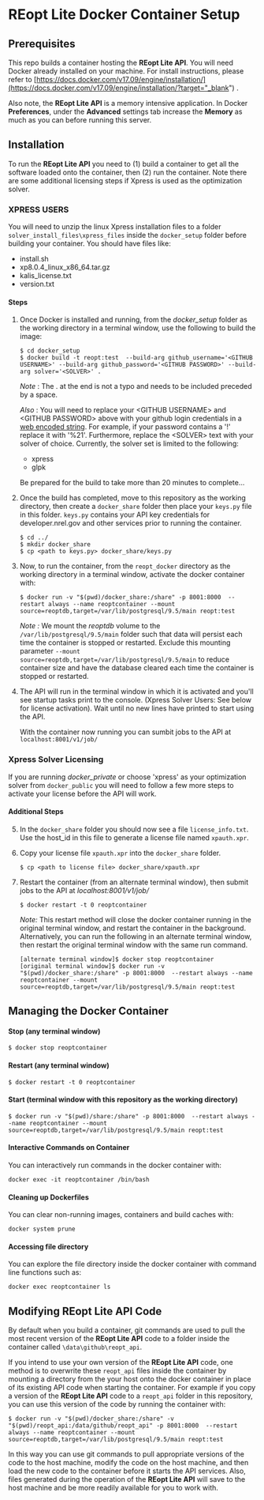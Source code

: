 # REopt Lite Docker Container Setup

## Prerequisites
This repo builds a container hosting the **REopt Lite API**. You will need Docker already installed on your machine. For install instructions, please refer to [https://docs.docker.com/v17.09/engine/installation/](https://docs.docker.com/v17.09/engine/installation/?target="_blank") .

Also note, the **REopt Lite API** is a memory intensive application. In Docker **Preferences**, under the **Advanced** settings tab increase the **Memory** as much as you can before running this server.

## Installation
To run the **REopt Lite API** you need to (1) build a container to get all the software loaded onto the container, then (2) run the container. Note there are some additional licensing steps if Xpress is used as the optimization solver. 

### XPRESS USERS

You will need to unzip the linux Xpress installation files to a folder ```solver_install_files\xpress_files``` inside the ```docker_setup```  folder before building your container. You should have files like:
- install.sh			
- xp8.0.4_linux_x86_64.tar.gz
- kalis_license.txt		
- version.txt

#### Steps
1. Once Docker is installed and running, from the _docker_setup_ folder as the working directory in a terminal window, use the following to build the image:
	```
	$ cd docker_setup
	$ docker build -t reopt:test  --build-arg github_username='<GITHUB USERNAME>' --build-arg github_password='<GITHUB PASSWORD>' --build-arg solver='<SOLVER>' .
	```
	*Note* : The . at the end is not a typo and needs to be included preceded by a space. 

	*Also* :  You will need to replace your \<GITHUB USERNAME> and \<GITHUB PASSWORD> above with your github login credentials in a [web encoded string](https://www.w3schools.com/tags/ref_urlencode.asp). For example, if your password contains a '!' replace it with '%21'. 
	Furthermore, replace the \<SOLVER> text with your solver of choice. Currently, the solver set is limited to the following: 
	- xpress
	- glpk
	 

	Be prepared for the build to take more than 20 minutes to complete...


2. Once the build has completed, move to this repository as the working directory, then create a ```docker_share``` folder then place your ```keys.py``` file in this folder. ```keys.py``` contains your API key credentials for developer.nrel.gov and other services prior to running the container.

	```
	$ cd ../
	$ mkdir docker_share
	$ cp <path to keys.py> docker_share/keys.py
	``` 

3. Now, to run the container, from the `reopt_docker` directory as the working directory in a terminal window, activate the docker container with:

	```
	$ docker run -v "$(pwd)/docker_share:/share" -p 8001:8000  --restart always --name reoptcontainer --mount source=reoptdb,target=/var/lib/postgresql/9.5/main reopt:test
	```
	_Note :_ We mount the _reoptdb_ volume to the  ```/var/lib/postgresql/9.5/main``` folder such that data will persist each time the container is stopped or restarted. Exclude this mounting parameter `--mount source=reoptdb,target=/var/lib/postgresql/9.5/main` to reduce container size and have the database cleared each time the container is stopped or restarted.

4. The API will run in the terminal window in which it is activated and you'll see startup tasks print to the console. (Xpress Solver Users: See below for license activation). Wait until no new lines have printed to start using the API. 

	With the container now running you can sumbit jobs to the API at	```	localhost:8001/v1/job/```

### Xpress Solver Licensing

If you are running _docker_private_ or choose 'xpress' as your optimization solver from ```docker_public``` you will need to follow a few more steps to activate your license before the API will work.
#### Additional Steps
5. In the ```docker_share``` folder you should now see a file ```license_info.txt```. Use the host_id in this file to generate a license file named ```xpauth.xpr```.

6. Copy your license file ```xpauth.xpr``` into the ```docker_share``` folder.
	```
	$ cp <path to license file> docker_share/xpauth.xpr
	```
8. Restart the container (from an alternate terminal window), then submit jobs to the API at _localhost:8001/v1/job/_
	```
	$ docker restart -t 0 reoptcontainer
	```
	_Note:_ This restart method will close the docker container running in the original terminal window, and restart the container in the background. Alternatively, you can run the following in an alternate terminal window, then restart the original terminal window with the same run command.
	```
	[alternate terminal window]$ docker stop reoptcontainer
	[original terminal window]$ docker run -v "$(pwd)/docker_share:/share" -p 8001:8000  --restart always --name reoptcontainer --mount source=reoptdb,target=/var/lib/postgresql/9.5/main reopt:test
	```

## Managing the Docker Container

#### Stop (any terminal window)
```
$ docker stop reoptcontainer
```

#### Restart (any terminal window)
```
$ docker restart -t 0 reoptcontainer
```

#### Start (terminal window with this repository as the working directory)
```
$ docker run -v "$(pwd)/share:/share" -p 8001:8000  --restart always --name reoptcontainer --mount source=reoptdb,target=/var/lib/postgresql/9.5/main reopt:test
```

#### Interactive Commands on Container 

You can interactively run commands in the docker container with:

```
docker exec -it reoptcontainer /bin/bash
```

#### Cleaning up Dockerfiles

You can clear non-running images,  containers and build caches with:

```
docker system prune
```


#### Accessing file directory

You can explore the file directory inside the docker container with command line functions such as:

```
docker exec reoptcontainer ls
```

## Modifying REopt Lite API Code

By default when you build a container, git commands are used to pull the most recent version of the **REopt Lite API** code to a folder inside the container called ```\data\github\reopt_api```.

If you intend to use your own version of the **REopt Lite API** code, one method is to overwrite these ```reopt_api``` files inside the container by mounting a directory from the your host onto the docker container in place of its existing API code when starting the container. For example if you copy a version of the **REopt Lite API** code to a ```reopt_api``` folder in this repository, you can use this version of the code by running the container with:

```
$ docker run -v "$(pwd)/docker_share:/share" -v "$(pwd)/reopt_api:/data/github/reopt_api" -p 8001:8000  --restart always --name reoptcontainer --mount source=reoptdb,target=/var/lib/postgresql/9.5/main reopt:test 
```

In this way you can use git commands to pull appropriate versions of the code to the host machine, modify the code on the host machine, and then load the new code to the container before it starts the API services. Also, files generated during the operation of the **REopt Lite API** will save to the host machine and be more readily available for you to work with.
